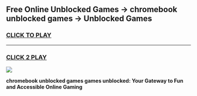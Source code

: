 
## Free Online Unblocked Games → chromebook unblocked games → Unblocked Games
<h3>
<a href="https://premium.freeplayer.one?title=chromebook_unblocked_games&ref=21F">CLICK TO PLAY</a></h3>
<hr>

<h3>
<a href="https://premium.freeplayer.one?title=chromebook_unblocked_games&ref=21F">CLICK 2 PLAY</a>
  
</h3>

<a href="https://premium.freeplayer.one?title=chromebook_unblocked_games&ref=21F/"><img src="https://clearcache.store/games.png"></a>


**chromebook unblocked games games unblocked: Your Gateway to Fun and Accessible Online Gaming**
